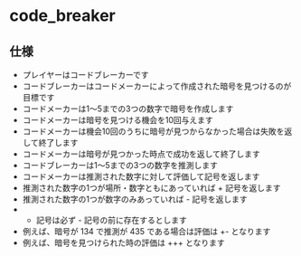 # code_breaker


## 仕様

- プレイヤーはコードブレーカーです
- コードブレーカーはコードメーカーによって作成された暗号を見つけるのが目標です
- コードメーカーは1〜5までの3つの数字で暗号を作成します
- コードメーカーは暗号を見つける機会を10回与えます
- コードメーカーは機会10回のうちに暗号が見つからなかった場合は失敗を返して終了します
- コードメーカーは暗号が見つかった時点で成功を返して終了します
- コードブレーカーは1〜5までの3つの数字を推測します
- コードメーカーは推測された数字に対して評価して記号を返します
- 推測された数字の1つが場所・数字ともにあっていれば + 記号を返します
- 推測された数字の1つが数字のみあっていれば - 記号を返します
- + 記号は必ず - 記号の前に存在するとします
- 例えば、暗号が 134 で推測が 435 である場合は評価は +- となります
- 例えば、暗号を見つけられた時の評価は +++ となります
